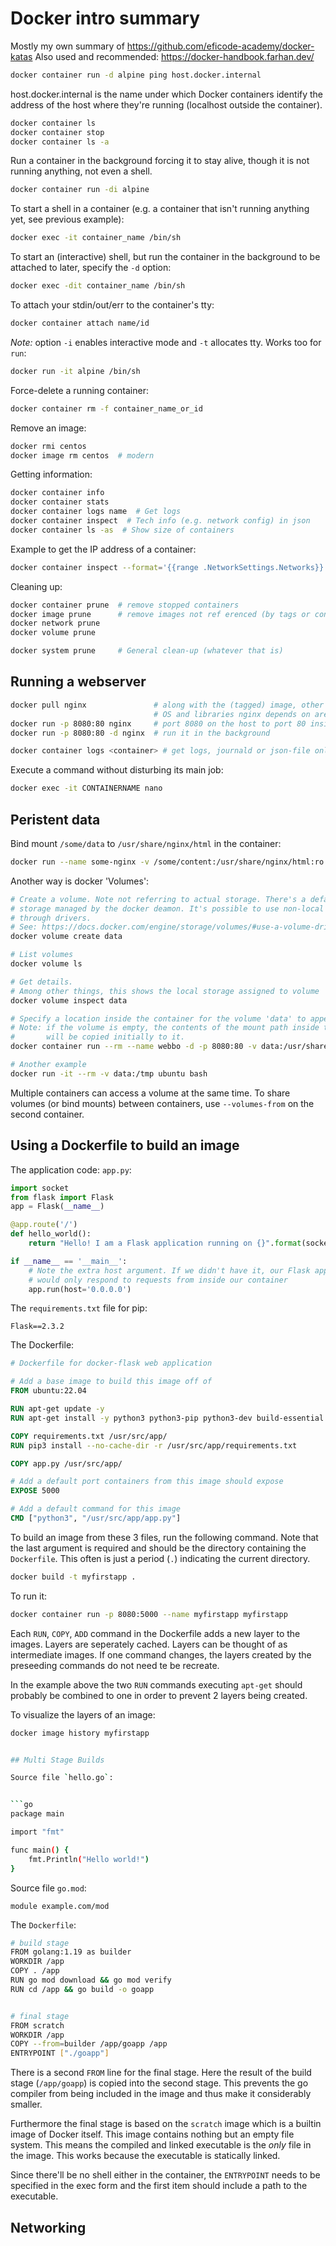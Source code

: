 # Docker intro summary

Mostly my own summary of https://github.com/eficode-academy/docker-katas
Also used and recommended: https://docker-handbook.farhan.dev/

```bash
docker container run -d alpine ping host.docker.internal
```

host.docker.internal is the name under which Docker containers identify the
address of the host where they're running (localhost outside the container).

```bash
docker container ls
docker container stop
docker container ls -a
```

Run a container in the background forcing it to stay alive, though it is not
running anything, not even a shell.

```bash
docker container run -di alpine
```

To start a shell in a container (e.g. a container that isn't running anything
yet, see previous example):

```bash
docker exec -it container_name /bin/sh
```

To start an (interactive) shell, but run the container in the background to be
attached to later, specify the `-d` option:

```bash
docker exec -dit container_name /bin/sh
```

To attach your stdin/out/err to the container's tty:

```bash
docker container attach name/id
```

*Note:* option `-i` enables interactive mode and `-t` allocates tty.  Works too for `run`:

```bash
docker run -it alpine /bin/sh
```


Force-delete a running container:

```bash
docker container rm -f container_name_or_id
```

Remove an image:
```bash
docker rmi centos
docker image rm centos  # modern
```


Getting information:

```bash
docker container info
docker container stats
docker container logs name  # Get logs
docker container inspect  # Tech info (e.g. network config) in json
docker container ls -as  # Show size of containers
```

Example to get the IP address of a container:

```bash
docker container inspect --format='{{range .NetworkSettings.Networks}} {{.IPAddress}} {{end}}' myfirstapp
```


Cleaning up:
```bash
docker container prune  # remove stopped containers
docker image prune      # remove images not ref erenced (by tags or containers)
docker network prune
docker volume prune

docker system prune     # General clean-up (whatever that is)
```

## Running a webserver


```bash
docker pull nginx               # along with the (tagged) image, other layers like an
                                # OS and libraries nginx depends on are downloaded.
docker run -p 8080:80 nginx     # port 8080 on the host to port 80 inside the container
docker run -p 8080:80 -d nginx  # run it in the background

docker container logs <container> # get logs, journald or json-file only.
```


Execute a command without disturbing its main job:

```bash
docker exec -it CONTAINERNAME nano
```


## Peristent data

Bind mount `/some/data` to `/usr/share/nginx/html` in the container:

```bash
docker run --name some-nginx -v /some/content:/usr/share/nginx/html:ro -d nginx
```

Another way is docker 'Volumes':

```bash
# Create a volume. Note not referring to actual storage. There's a default local
# storage managed by the docker deamon. It's possible to use non-local storage
# through drivers.
# See: https://docs.docker.com/engine/storage/volumes/#use-a-volume-driver
docker volume create data

# List volumes
docker volume ls

# Get details.
# Among other things, this shows the local storage assigned to volume 'data' per default.
docker volume inspect data

# Specify a location inside the container for the volume 'data' to appear.
# Note: if the volume is empty, the contents of the mount path inside the container image
#       will be copied initially to it.
docker container run --rm --name webbo -d -p 8080:80 -v data:/usr/share/nginx/html nginx

# Another example
docker run -it --rm -v data:/tmp ubuntu bash

```

Multiple containers can access a volume at the same time. To share volumes (or bind mounts) between
containers, use `--volumes-from` on the second container.


## Using a Dockerfile to build an image

The application code: `app.py`:

```python
import socket
from flask import Flask
app = Flask(__name__)

@app.route('/')
def hello_world():
    return "Hello! I am a Flask application running on {}".format(socket.gethostname())

if __name__ == '__main__':
    # Note the extra host argument. If we didn't have it, our Flask app
    # would only respond to requests from inside our container
    app.run(host='0.0.0.0')
```

The `requirements.txt` file for pip:

```ascii
Flask==2.3.2
```

The Dockerfile:

```Dockerfile
# Dockerfile for docker-flask web application

# Add a base image to build this image off of
FROM ubuntu:22.04

RUN apt-get update -y
RUN apt-get install -y python3 python3-pip python3-dev build-essential

COPY requirements.txt /usr/src/app/
RUN pip3 install --no-cache-dir -r /usr/src/app/requirements.txt

COPY app.py /usr/src/app/

# Add a default port containers from this image should expose
EXPOSE 5000

# Add a default command for this image
CMD ["python3", "/usr/src/app/app.py"]
```

To build an image from these 3 files, run the following command.  Note that the
last argument is required and should be the directory containing the
`Dockerfile`. This often is just a period (`.`) indicating the current directory.

```bash
docker build -t myfirstapp .
```

To run it:

```bash
docker container run -p 8080:5000 --name myfirstapp myfirstapp
```

Each `RUN`, `COPY`, `ADD` command in the Dockerfile adds a new layer to the
images. Layers are seperately cached. Layers can be thought of as intermediate
images.  If one command changes, the layers created by the preseeding commands
do not need te be recreate.

In the example above the two `RUN` commands executing `apt-get` should probably
be combined to one in order to prevent 2 layers being created.

To visualize the layers of an image:

```bash
docker image history myfirstapp


## Multi Stage Builds

Source file `hello.go`:


```go
package main

import "fmt"

func main() {
    fmt.Println("Hello world!")
}
```

Source file `go.mod`:

```ascii
module example.com/mod
```

The `Dockerfile`:

```bash
# build stage
FROM golang:1.19 as builder
WORKDIR /app
COPY . /app
RUN go mod download && go mod verify
RUN cd /app && go build -o goapp


# final stage
FROM scratch
WORKDIR /app
COPY --from=builder /app/goapp /app
ENTRYPOINT ["./goapp"]
```

There is a second `FROM` line for the final stage.  Here the result of the
build stage (`/app/goapp`) is copied into the second stage.  This prevents the
go compiler from being included in the image and thus make it considerably
smaller.

Furthermore the final stage is based on the `scratch` image which is a builtin
image of Docker itself.  This image contains nothing but an empty file system.
This means the compiled and linked executable is the *only* file in the image.
This works because the executable is statically linked.

Since there'll be no shell either in the container, the `ENTRYPOINT` needs to
be specified in the exec form and the first item should include a path to the
executable.


## Networking



